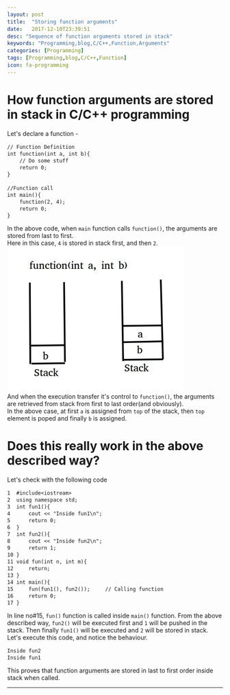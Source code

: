 ```yaml
---
layout: post
title:  "Storing function arguments"
date:   2017-12-10T23:39:51
desc: "Sequence of function arguments stored in stack"
keywords: "Programming,blog,C/C++,Function,Arguments"
categories: [Programming]
tags: [Programming,blog,C/C++,Function]
icon: fa-programming
---
```


# How function arguments are stored in stack in C/C++ programming
Let's declare a function -  
```
// Function Definition
int function(int a, int b){
	// Do some stuff
	return 0;
}

//Function call
int main(){
	function(2, 4);
	return 0;
}
```
In the above code, when `main` function calls `function()`, the arguments are stored from last to first.  
Here in this case, `4` is stored in stack first, and then `2`.  
![Stack](https://raw.githubusercontent.com/ujjaldas1997/Data_images/master/blogs/stack.jpg)  
And when the execution transfer it's control to `function()`, the arguments are retrieved from stack from first to last order(and obviously).  
In the above case, at first `a` is assigned from `top` of the stack, then `top` element is poped and finally `b` is assigned.  

# Does this really work in the above described way?
Let's check with the following code  
```
1  #include<iostream>
2  using namespace std;
3  int fun1(){
4      cout << "Inside fun1\n";
5      return 0;
6  }
7  int fun2(){
8      cout << "Inside fun2\n";
9      return 1;
10 }
11 void fun(int n, int m){
12     return;
13 }
14 int main(){
15     fun(fun1(), fun2());		// Calling function
16     return 0;
17 }
```
In line no#15, `fun()` function is called inside `main()` function. From the above described way, `fun2()` will be executed first and `1` will be
pushed in the stack. Then finally `fun1()` will be executed and `2` will be stored in stack.  
Let's execute this code, and notice the behaviour.  
```
Inside fun2
Inside fun1
```

This proves that function arguments are stored in last to first order inside stack when called.

---
